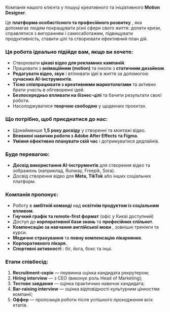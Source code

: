 Компанія нашого клієнта у пошуці креативного та ініціативного **Motion
Designer**.

Це **платформа особистісного та професійного розвитку** , яка допомагає людям
покращувати різні сфери свого життя: долати кризи, справлятися з вигоранням і
самосаботажем, підвищувати продуктивність, ставити цілі та створювати
ефективний план дій.

### **Ця робота ідеально підійде вам, якщо ви хочете:**

  * Створювати **цікаві відео для рекламних кампаній**.
  * Працювати з **анімаційним (motion)** та інколи з **статичним дизайном**.
  * **Редагувати відео, звук** і втілювати ідеї в життя за допомогою **сучасних AI-інструментів**.
  * **Тісно співпрацювати з креативними маркетологами** та активно брати участь в обговоренні ідей.
  * **Безпосередньо впливати на бізнес-цілі** та бачити результати своєї роботи.
  * Насолоджуватися **творчою свободою** у щоденних проєктах.

### **Що потрібно, щоб приєднатися до нас:**

  * Щонайменше **1,5 року досвіду** у створенні та монтажі відео.
  * **Впевнені навички роботи з Adobe After Effects та Figma.**
  * **Уміння ефективно планувати свій час** і дотримуватися дедлайнів.

### **Буде перевагою:**

  * **Досвід використання AI-інструментів** для створення відео та зображень (наприклад, Runway, Freepik, Sora).
  * Досвід створення відео для **Meta, TikTok** або інших соціальних платформ.

### **Компанія пропонує:**

  * Роботу в **амбітній команді** над **освітнім продуктом із соціальним впливом**.
  * **Гнучкий графік та remote-first формат** (офіс у Києві доступний)
  * Доступ до **корпоративної бази знань** та **професійних спільнот**.
  * **Компенсацію за навчання англійської мови** , зовнішні тренінги та курси.
  * **Медичне страхування** та **повну компенсацію лікарняних**.
  * **Корпоративного лікаря.**
  * **Спортивні активності** : біг, йога, бокс та інші.

### **Етапи співбесід:**

  1. **Recruitment-скрін** — первинна оцінка кандидата рекрутером;
  2. **Hiring interview** — з СЕО (виконує роль Head of Marketing);
  3. **Тестове завдання** — оцінка практичних навичок кандидата;
  4. **Bar-raising interview** — оцінка відповідності культурним цінностям компанії;
  5. **Оффер** — пропозиція роботи після успішного проходження всіх етапів.